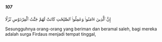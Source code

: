 ##### 107

<span class="ayah">إِنَّ ٱلَّذِينَ ءَامَنُوا۟ وَعَمِلُوا۟ ٱلصَّٰلِحَٰتِ كَانَتْ لَهُمْ جَنَّٰتُ ٱلْفِرْدَوْسِ نُزُلًا</span>

<span class="ayah_translation">Sesungguhnya orang-orang yang beriman dan beramal saleh, bagi mereka adalah surga Firdaus menjadi tempat tinggal,</span>
